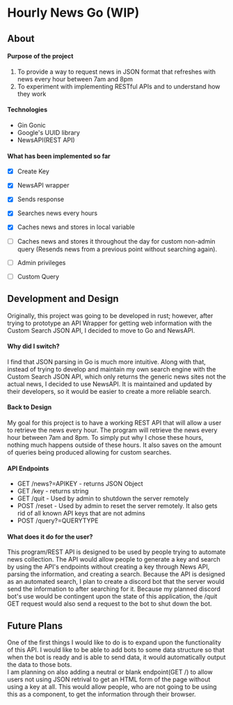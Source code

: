 # Hourly News Go (WIP)
## About
#### Purpose of the project
1. To provide a way to request news in JSON format that refreshes with news every hour between 7am and 8pm
2. To experiment with implementing RESTful APIs and to understand how they work
#### Technologies
* Gin Gonic
* Google's UUID library
* NewsAPI(REST API)
#### What has been implemented so far
- [X] Create Key
- [X] NewsAPI wrapper
- [X] Sends response
- [X] Searches news every hours
- [X] Caches news and stores in local variable
- [ ] Caches news and stores it throughout the day for custom non-admin query (Resends news from a previous point without searching again).
- [ ] Admin privileges
- [ ] Custom Query




## Development and Design
Originally, this project was going to be developed in rust; however, after trying to prototype an API Wrapper for getting web information with the Custom Search JSON API, I decided to move to Go and NewsAPI. 

#### Why did I switch?
I find that JSON parsing in Go is much more intuitive. Along with that, instead of trying to develop and maintain my own search engine with the Custom Search JSON API, which only returns the generic news sites not the actual news, I decided to use NewsAPI. It is maintained and updated by their developers, so it would be easier to create a more reliable search.
#### Back to Design
My goal for this project is to have a working REST API that will allow a user to retrieve the news every hour. The program will retrieve the news every hour between 7am and 8pm. To simply put why I chose these hours, nothing much happens outside of these hours. It also saves on the amount of queries being produced allowing for custom searches.
#### API Endpoints
* GET /news?=APIKEY - returns JSON Object
* GET /key - returns string
* GET /quit - Used by admin to shutdown the server remotely
* POST /reset - Used by admin to reset the server remotely. It also gets rid of all known API keys that are not admins
* POST /query?=QUERYTYPE

#### What does it do for the user?
This program/REST API is designed to be used by people trying to automate news collection. The API would allow people to generate a key and search by using the API's endpoints without creating a key through News API, parsing the information, and creating a search. Because the API is designed as an automated search, I plan to create a discord bot that the server would send the information to after searching for it. Because my planned discord bot's use would be contingent upon the state of this application, the /quit GET request would also send a request to the bot to shut down the bot.

## Future Plans
One of the first things I would like to do is to expand upon the functionality of this API. I would like to be able to add bots to some data structure so that when the bot is ready and is able to send data, it would automatically output the data to those bots.\
I am planning on also adding a neutral or blank endpoint(GET /) to allow users not using JSON retrival to get an HTML form of the page without using a key at all. This would allow people, who are not going to be using this as a component, to get the information through their browser.
